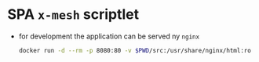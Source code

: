 # SPA `x-mesh` scriptlet
* for development the application can be served ny `nginx`
  ```bash
  docker run -d --rm -p 8080:80 -v $PWD/src:/usr/share/nginx/html:ro --name ngx nginx:1.22.0-alpine
  ```
